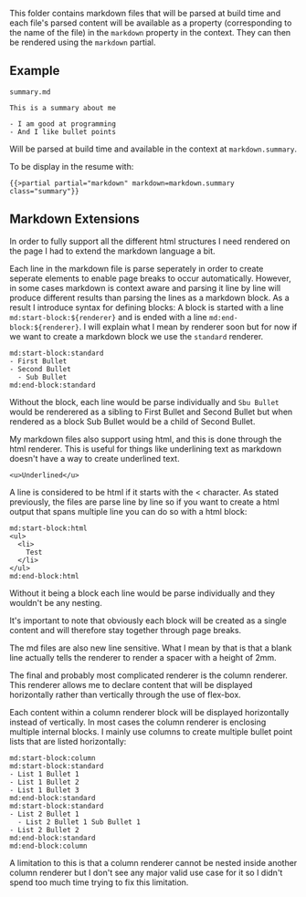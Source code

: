This folder contains markdown files that will be parsed at build time and each file's parsed content will be available as a property (corresponding to the name of the file) in the `markdown` property in the context. They can then be rendered using the `markdown` partial.

## Example

`summary.md`
```
This is a summary about me

- I am good at programming
- And I like bullet points
```

Will be parsed at build time and available in the context at `markdown.summary`.

To be display in the resume with:

```
{{>partial partial="markdown" markdown=markdown.summary class="summary"}}
```

## Markdown Extensions

In order to fully support all the different html structures I need rendered on the page I had to extend the markdown language a bit.

Each line in the markdown file is parse seperately in order to create seperate elements to enable page breaks to occur automatically. However, in some cases markdown is context aware and parsing it line by line will produce different results than parsing the lines as a markdown block. As a result I introduce syntax for defining blocks:
A block is started with a line `md:start-block:${renderer}` and is ended with a line `md:end-block:${renderer}`. I will explain what I mean by renderer soon but for now if we want to create a markdown block we use the `standard` renderer.

```
md:start-block:standard
- First Bullet
- Second Bullet
  - Sub Bullet 
md:end-block:standard
```

Without the block, each line would be parse individually and `Sbu Bullet` would be renderered as a sibling to First Bullet and Second Bullet but when rendered as a block Sub Bullet would be a child of Second Bullet.

My markdown files also support using html, and this is done through the html renderer. This is useful for things like underlining text as markdown doesn't have a way to create underlined text.

```
<u>Underlined</u>
```

A line is considered to be html if it starts with the < character. As stated previously, the files are parse line by line so if you want to create a html output that spans multiple line you can do so with a html block:

```
md:start-block:html
<ul>
  <li>
    Test
  </li>
</ul>
md:end-block:html
```

Without it being a block each line would be parse individually and they wouldn't be any nesting.

It's important to note that obviously each block will be created as a single content and will therefore stay together through page breaks.

The md files are also new line sensitive. What I mean by that is that a blank line actually tells the renderer to render a spacer with a height of 2mm.

The final and probably most complicated renderer is the column renderer. This renderer allows me to declare content that will be displayed horizontally rather than vertically through the use of flex-box.

Each content within a column renderer block will be displayed horizontally instead of vertically. In most cases the column renderer is enclosing multiple internal blocks. I mainly use columns to create multiple bullet point lists that are listed horizontally:

```
md:start-block:column
md:start-block:standard
- List 1 Bullet 1
- List 1 Bullet 2
- List 1 Bullet 3
md:end-block:standard
md:start-block:standard
- List 2 Bullet 1
  - List 2 Bullet 1 Sub Bullet 1
- List 2 Bullet 2
md:end-block:standard
md:end-block:column
```

A limitation to this is that a column renderer cannot be nested inside another column renderer but I don't see any major valid use case for it so I didn't spend too much time trying to fix this limitation.